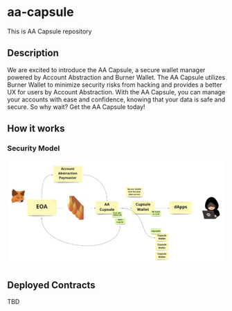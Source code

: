# aa-capsule

This is AA Capsule repository

## Description

We are excited to introduce the AA Capsule, a secure wallet manager powered by Account Abstraction and Burner Wallet. The AA Capsule utilizes Burner Wallet to minimize security risks from hacking and provides a better UX for users by Account Abstraction. With the AA Capsule, you can manage your accounts with ease and confidence, knowing that your data is safe and secure. So why wait? Get the AA Capsule today!

## How it works

### Security Model

!["security how it works"](./docs/security-how-it-works.png)

## Deployed Contracts

TBD
